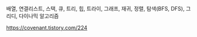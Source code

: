 배열, 연결리스트, 스택, 큐, 트리, 힙, 트라이, 그래프, 재귀, 정렬, 탐색(BFS, DFS), 그리디, 다이나믹 알고리즘

https://covenant.tistory.com/224
<!--stackedit_data:
eyJoaXN0b3J5IjpbMTM4MzAxNTQ5OSwxNjc5ODM1MzYzLDgwMT
k1NDk3Ml19
-->